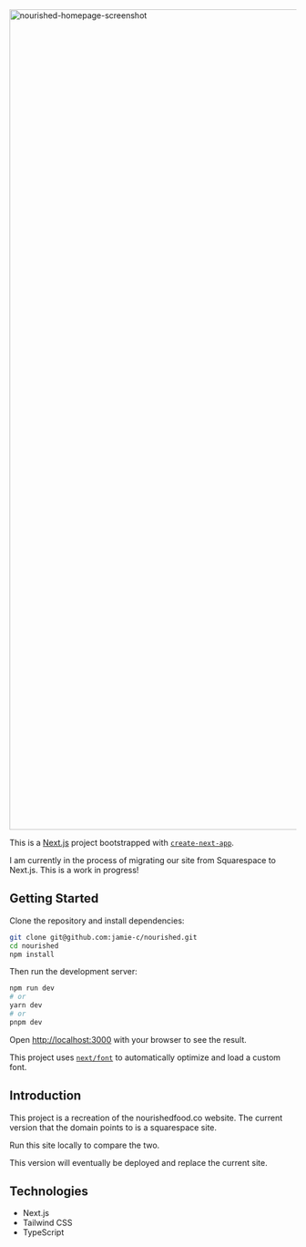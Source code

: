<img width="1440" alt="nourished-homepage-screenshot" src="https://github.com/jamie-c/nourished/assets/5421944/0452f3ce-d315-4350-a951-fa6f729a8486">

This is a [Next.js](https://nextjs.org/) project bootstrapped with [`create-next-app`](https://github.com/vercel/next.js/tree/canary/packages/create-next-app).

I am currently in the process of migrating our site from Squarespace to Next.js. This is a work in progress!

## Getting Started

Clone the repository and install dependencies:

```bash
git clone git@github.com:jamie-c/nourished.git
cd nourished
npm install
```

Then run the development server:

```bash
npm run dev
# or
yarn dev
# or
pnpm dev
```

Open [http://localhost:3000](http://localhost:3000) with your browser to see the result.

This project uses [`next/font`](https://nextjs.org/docs/basic-features/font-optimization) to automatically optimize and load a custom font.

## Introduction

This project is a recreation of the nourishedfood.co website. The current version that the domain points to is a squarespace site.

Run this site locally to compare the two.

This version will eventually be deployed and replace the current site.

## Technologies

-   Next.js
-   Tailwind CSS
-   TypeScript
